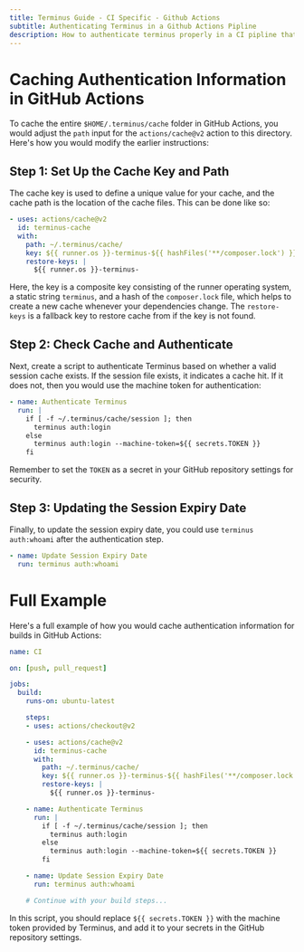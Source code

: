 ```yaml
---
title: Terminus Guide - CI Specific - Github Actions
subtitle: Authenticating Terminus in a Github Actions Pipline
description: How to authenticate terminus properly in a CI pipline that avoids errors from authenticating too many times.
---
```


# Caching Authentication Information in GitHub Actions

To cache the entire `$HOME/.terminus/cache` folder in GitHub Actions, you would adjust the `path` input for the `actions/cache@v2` action to this directory. Here's how you would modify the earlier instructions:

## Step 1: Set Up the Cache Key and Path

The cache key is used to define a unique value for your cache, and the cache path is the location of the cache files. This can be done like so:

```yaml
- uses: actions/cache@v2
  id: terminus-cache
  with:
    path: ~/.terminus/cache/
    key: ${{ runner.os }}-terminus-${{ hashFiles('**/composer.lock') }}
    restore-keys: |
      ${{ runner.os }}-terminus-
```

Here, the key is a composite key consisting of the runner operating system, a static string `terminus`, and a hash of the `composer.lock` file, which helps to create a new cache whenever your dependencies change. The `restore-keys` is a fallback key to restore cache from if the key is not found.

## Step 2: Check Cache and Authenticate

Next, create a script to authenticate Terminus based on whether a valid session cache exists. If the session file exists, it indicates a cache hit. If it does not, then you would use the machine token for authentication:

```yaml
- name: Authenticate Terminus
  run: |
    if [ -f ~/.terminus/cache/session ]; then
      terminus auth:login
    else
      terminus auth:login --machine-token=${{ secrets.TOKEN }}
    fi
```

Remember to set the `TOKEN` as a secret in your GitHub repository settings for security.

## Step 3: Updating the Session Expiry Date

Finally, to update the session expiry date, you could use `terminus auth:whoami` after the authentication step.

```yaml
- name: Update Session Expiry Date
  run: terminus auth:whoami
```

# Full Example

Here's a full example of how you would cache authentication information for builds in GitHub Actions:

```yaml
name: CI

on: [push, pull_request]

jobs:
  build:
    runs-on: ubuntu-latest

    steps:
    - uses: actions/checkout@v2

    - uses: actions/cache@v2
      id: terminus-cache
      with:
        path: ~/.terminus/cache/
        key: ${{ runner.os }}-terminus-${{ hashFiles('**/composer.lock') }}
        restore-keys: |
          ${{ runner.os }}-terminus-

    - name: Authenticate Terminus
      run: |
        if [ -f ~/.terminus/cache/session ]; then
          terminus auth:login
        else
          terminus auth:login --machine-token=${{ secrets.TOKEN }}
        fi

    - name: Update Session Expiry Date
      run: terminus auth:whoami

    # Continue with your build steps...
```

In this script, you should replace `${{ secrets.TOKEN }}` with the machine token provided by Terminus, and add it to your secrets in the GitHub repository settings.
